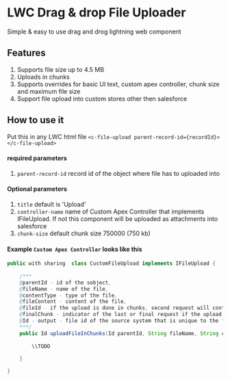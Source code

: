 # LWC Drag & drop File Uploader

Simple & easy to use drag and drog lightning web component 

## Features

1. Supports file size up to 4.5 MB
2. Uploads in chunks 
3. Supports overrides for basic UI text, custom apex controller, chunk size and maximum file size
4. Support file upload into custom stores other then salesforce  

## How to use it

Put this in any LWC html file
`<c-file-upload parent-record-id={recordId}></c-file-upload>`

#### required parameters

1. `parent-record-id` record id of the object where file has to uploaded into

#### Optional parameters
1. `title` default is 'Upload' 
2. `controller-name` name  of Custom Apex Controller that implements IFileUpload. If not this component will be uploaded as attachments into salesforce
3. `chunk-size` default chunk size 750000 (750 kb)



#### Example `Custom Apex Controller` looks like this 



```java
public with sharing  class CustomFileUpload implements IFileUpload {
    
    /***
    @parentId - id of the sobject,
    @fileName - name of the file,
    @contentType - type of the file,
    @fileContent - content of the file,
    @fileId - if the upload is done in chunks, second request will contain the id of the first request response. first request will be always be '' or null
    @finalChunk - indicator of the last or final request if the upload is happening in batch/chunks
    @Id - output - file id of the source system that is unique to the file
    ***/
    public Id uploadFileInChunks(Id parentId, String fileName, String contentType, String fileContent, String fileId, Boolean finalChunk) {
        
        \\TODO 
        
    }

}
```

